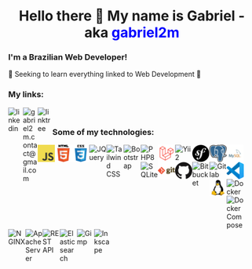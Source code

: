<h1 align="center">Hello there 👋 My name is Gabriel - aka <span style="color:blue"> gabriel2m </span></h1>

### I'm a Brazilian Web Developer!

🔭 Seeking to learn everything linked to Web Development 🤣

### My links:

[<img align="left" title="linkedin" alt="linkedin" width="30" src="https://cdn.worldvectorlogo.com/logos/linkedin-icon-2.svg" />](https://linkedin.com/in/gabriel2mt)
<a href="mailto:gabriel2m.contact@gmail.com">
  <img align="left" title="gabriel2m.contact@gmail.com" alt="gabriel2m.contact@gmail.com" width="30" src="https://cdn.worldvectorlogo.com/logos/official-gmail-icon-2020-.svg" />
</a>
[<img align="left" title="linktree" alt="linktree" width="30" src="https://cdn.worldvectorlogo.com/logos/linktree-2.svg" />](https://linktr.ee/gabriel2m)
<br />

### Some of my technologies:

[<img align="left" title="JavaScript" alt="JavaScript" width="35" src="https://raw.githubusercontent.com/github/explore/80688e429a7d4ef2fca1e82350fe8e3517d3494d/topics/javascript/javascript.png" />](https://developer.mozilla.org/docs/Web/JavaScript)
[<img align="left" title="HTML5" alt="HTML5" width="35" src="https://raw.githubusercontent.com/github/explore/80688e429a7d4ef2fca1e82350fe8e3517d3494d/topics/html/html.png" />](https://wikipedia.org/wiki/HTML5)
[<img align="left" title="CSS3" alt="CSS3" width="35" src="https://raw.githubusercontent.com/github/explore/80688e429a7d4ef2fca1e82350fe8e3517d3494d/topics/css/css.png" />](https://wikipedia.org/wiki/CSS#CSS_3)
[<img align="left" title="JQuery" alt="JQuery" width="35" src="https://avatars.githubusercontent.com/u/70142?s=200&v=4" />](https://jquery.com)
[<img align="left" title="Tailwind CSS" alt="Tailwind CSS" width="35" src="https://avatars.githubusercontent.com/u/67109815?s=200&v=4" />](https://tailwindcss.com/)
[<img align="left" title="Bootstrap" alt="Bootstrap" width="35" src="https://avatars.githubusercontent.com/u/2918581?s=200&v=4" />](https://getbootstrap.com/)
[<img align="left" title="PHP8" alt="PHP8" width="35" src="https://img.icons8.com/ios/50/000000/php-logo.png" />](https://www.php.net)
[<img align="left" title="Laravel" alt="Laravel" width="35" src="https://raw.githubusercontent.com/github/explore/56a826d05cf762b2b50ecbe7d492a839b04f3fbf/topics/laravel/laravel.png" />](https://laravel.com)
[<img align="left" title="Yii2" alt="Yii2" width="35" src="https://avatars.githubusercontent.com/u/993323?s=200&v=4" />](https://www.yiiframework.com)
[<img align="left" title="Symfony" alt="Symfony" width="35" src="https://raw.githubusercontent.com/github/explore/d0c5a5e31e1776ad62379ef5f6b703bcf107d3a3/topics/symfony/symfony.png" />](https://symfony.com)
[<img align="left" title="PostgreSQL" alt="PostgreSQL" width="35" src="https://raw.githubusercontent.com/github/explore/80688e429a7d4ef2fca1e82350fe8e3517d3494d/topics/postgresql/postgresql.png" />](https://www.postgresql.org)
[<img align="left" title="MySQL" alt="MySQL" width="35" src="https://raw.githubusercontent.com/github/explore/80688e429a7d4ef2fca1e82350fe8e3517d3494d/topics/mysql/mysql.png" />](https://www.mysql.com)
[<img align="left" title="SQLite" alt="SQLite" width="35" src="https://avatars.githubusercontent.com/u/48680494?v=4" />](https://www.sqlite.org)
[<img align="left" title="Git" alt="Git" width="35" src="https://raw.githubusercontent.com/github/explore/80688e429a7d4ef2fca1e82350fe8e3517d3494d/topics/git/git.png" />](https://git-scm.com)
[<img align="left" title="GitHub" alt="GitHub" width="35" src="https://raw.githubusercontent.com/github/explore/78df643247d429f6cc873026c0622819ad797942/topics/github/github.png" />](https://github.com)
[<img align="left" title="Bitbucket" alt="Bitbucket" width="35" src="https://cdn.worldvectorlogo.com/logos/bitbucket-icon.svg" />](https://bitbucket.org)
[<img align="left" title="Gitlab" alt="Gitlab" width="35" src="https://cdn.worldvectorlogo.com/logos/gitlab.svg" />](https://about.gitlab.com)
[<img align="left" title="Visual Studio Code" alt="Visual Studio Code" width="35" src="https://raw.githubusercontent.com/github/explore/80688e429a7d4ef2fca1e82350fe8e3517d3494d/topics/visual-studio-code/visual-studio-code.png" />](https://code.visualstudio.com)
[<img align="left" title="Linux" alt="Linux" width="35" src="https://raw.githubusercontent.com/github/explore/80688e429a7d4ef2fca1e82350fe8e3517d3494d/topics/linux/linux.png" />](https://wikipedia.org/wiki/Linux)
[<img align="left" title="Docker" alt="Docker" width="35" src="https://avatars.githubusercontent.com/u/5429470?s=200&v=4" />](https://www.docker.com)
[<img align="left" title="Docker Compose" alt="Docker Compose" width="35" src="https://raw.githubusercontent.com/docker/compose/v2/logo.png" />](https://docs.docker.com/compose)
[<img align="left" title="NGINX" alt="NGINX" width="35" src="https://img.icons8.com/color/48/000000/nginx.png" />](https://www.nginx.com)
[<img align="left" title="Apache Server" alt="Apache Server" width="35" src="https://avatars.githubusercontent.com/u/47359?s=200&v=4" />](https://httpd.apache.org)
[<img align="left" title="REST API" alt="REST API" width="35" src="https://img.icons8.com/material-outlined/24/000000/api-settings.png" />](https://restfulapi.net)
[<img align="left" title="Elasticsearch" alt="Elasticsearch" width="35" src="https://cdn.worldvectorlogo.com/logos/elastic-elasticsearch.svg" />](https://www.elastic.co/pt/what-is/elasticsearch)
[<img align="left" title="Gimp" alt="Gimp" width="35" src="https://img.icons8.com/color/50/000000/gimp.png" />](https://www.gimp.org)
[<img align="left" title="Inkscape" alt="Inkscape" width="35" src="https://avatars.githubusercontent.com/u/8506907?s=200&v=4" />](https://inkscape.org)
